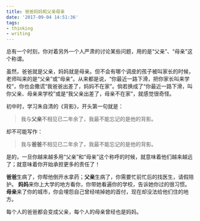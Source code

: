 ```yaml
---
title: 爸爸妈妈和父亲母亲
date: '2017-09-04 14:51:36'
tags:
- thinking
- writing
---
```


总有一个时刻，你对着另外一个人严肃的讨论某些问题，用的是“父亲”、“母亲”这个称谓。

虽然，爸爸就是父亲，妈妈就是母亲。但不会有哪个调皮的孩子被叫家长的时候，老师叫来的是“父亲”或“母亲”。从来都是说，“你最近一路下滑，把你家长叫来学校”，你也会撒谎“我爸爸出差了，妈妈不在家”。倘若换成了“你最近一路下滑，叫你父亲、母亲来学校”或是“我父亲出差了，母亲不在家”，就感觉很奇怪。

初中时，学习朱自清的《背影》，开头第一句就是：

> 我与**父亲**不相见已二年余了，我最不能忘记的是他的背影。

却不可能写作：

> 我与**爸爸**不相见已二年余了，我最不能忘记的是他的背影。

是的，一旦你越来越多用“父亲”和“母亲”这个称呼的时候，就意味着他们越来越远了；就意味着你开始承担更多的责任了！

**爸爸**生病了，你帮他倒开水拿药；**父亲**生病了，你需要忙前忙后的找医生，请假陪护。
**妈妈**来你上大学的地方看你，你带她看遍你的学校，告诉她你过的很习惯。**母亲**来了你的城市，你会埋怨自己曾经啃掉她的首付，现在却没法给他们住的地方。

每个人的爸爸都会变成父亲，每个人的母亲曾经也是妈妈。
